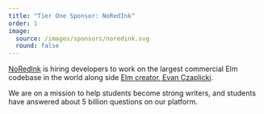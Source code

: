 ```yaml
---
title: "Tier One Sponsor: NoRedInk"
order: 1
image:
  source: /images/sponsors/noredink.svg
  round: false
---
```


[NoRedInk](https://www.noredink.com/jobs) is hiring developers to work on the largest commercial Elm codebase in the world along side [Elm creator, Evan Czaplicki](http://tech.noredink.com/post/136615783598/welcome-evan). 

We are on a mission to help students become strong writers, and students have answered about 5 billion questions on our platform.
